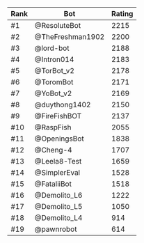 Rank|Bot|Rating
---|---|---
#1|@ResoluteBot|2215
#2|@TheFreshman1902|2200
#3|@lord-bot|2188
#4|@Intron014|2183
#5|@TorBot_v2|2178
#6|@ToromBot|2171
#7|@YoBot_v2|2169
#8|@duythong1402|2150
#9|@FireFishBOT|2137
#10|@RaspFish|2055
#11|@OpeningsBot|1838
#12|@Cheng-4|1707
#13|@Leela8-Test|1659
#14|@SimplerEval|1528
#15|@FataliiBot|1518
#16|@Demolito_L6|1222
#17|@Demolito_L5|1050
#18|@Demolito_L4|914
#19|@pawnrobot|614
